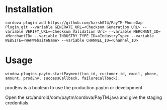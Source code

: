 Installation
============

```
cordova plugin add https://github.com/harsh074/PayTM-PhoneGap-Plugin.git --variable GENERATE_URL=<Checksum Generation URL> --variable VERIFY_URL=<Checksum Validation Url> --variable MERCHANT_ID=<MerchantID> --variable INDUSTRY_TYPE_ID=<IndustryType> --variable WEBSITE=<WAPWebsiteName> --variable CHANNEL_ID=<Channel_ID>
```

Usage
=====

```
window.plugins.paytm.startPayment(txn_id, customer_id, email, phone, amount, prodEnv, successCallback, failureCallback);
```

prodEnv is a boolean to use the production paytm or development

Open the src/android/com/paytm/cordova/PayTM.java and give the staging credentials